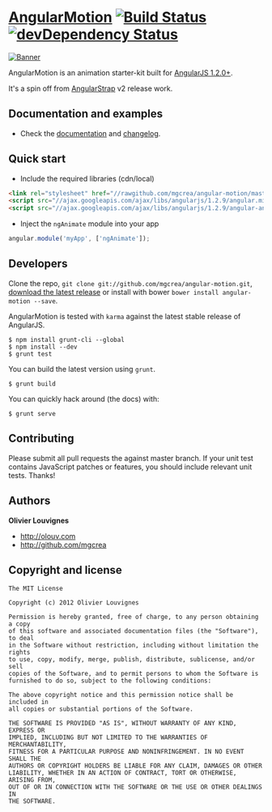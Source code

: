 # [AngularMotion](http://mgcrea.github.io/angular-motion) [![Build Status](https://secure.travis-ci.org/mgcrea/angular-motion.svg?branch=master)](http://travis-ci.org/#!/mgcrea/angular-motion) [![devDependency Status](https://david-dm.org/mgcrea/angular-motion/dev-status.svg)](https://david-dm.org/mgcrea/angular-motion#info=devDependencies)

[![Banner](http://mgcrea.github.io/angular-motion/images/snippet.png)](http://mgcrea.github.io/angular-motion)

AngularMotion is an animation starter-kit built for [AngularJS 1.2.0+](https://github.com/angular/angular.js).

It's a spin off from [AngularStrap](http://mgcrea.github.io/angular-strap) v2 release work.


## Documentation and examples

+ Check the [documentation](http://mgcrea.github.io/angular-motion) and [changelog](https://github.com/mgcrea/angular-motion/releases).



## Quick start

+ Include the required libraries (cdn/local)

>
``` html
<link rel="stylesheet" href="//rawgithub.com/mgcrea/angular-motion/master/dist/angular-motion.min.css">
<script src="//ajax.googleapis.com/ajax/libs/angularjs/1.2.9/angular.min.js"></script>
<script src="//ajax.googleapis.com/ajax/libs/angularjs/1.2.9/angular-animate.min.js"></script>
```

+ Inject the `ngAnimate` module into your app

>
``` javascript
angular.module('myApp', ['ngAnimate']);
```


## Developers

Clone the repo, `git clone git://github.com/mgcrea/angular-motion.git`, [download the latest release](https://github.com/mgcrea/angular-motion/zipball/master) or install with bower `bower install angular-motion --save`.

AngularMotion is tested with `karma` against the latest stable release of AngularJS.

>
    $ npm install grunt-cli --global
    $ npm install --dev
    $ grunt test

You can build the latest version using `grunt`.

>
    $ grunt build

You can quickly hack around (the docs) with:

>
    $ grunt serve



## Contributing

Please submit all pull requests the against master branch. If your unit test contains JavaScript patches or features, you should include relevant unit tests. Thanks!



## Authors

**Olivier Louvignes**

+ http://olouv.com
+ http://github.com/mgcrea



## Copyright and license

    The MIT License

    Copyright (c) 2012 Olivier Louvignes

    Permission is hereby granted, free of charge, to any person obtaining a copy
    of this software and associated documentation files (the "Software"), to deal
    in the Software without restriction, including without limitation the rights
    to use, copy, modify, merge, publish, distribute, sublicense, and/or sell
    copies of the Software, and to permit persons to whom the Software is
    furnished to do so, subject to the following conditions:

    The above copyright notice and this permission notice shall be included in
    all copies or substantial portions of the Software.

    THE SOFTWARE IS PROVIDED "AS IS", WITHOUT WARRANTY OF ANY KIND, EXPRESS OR
    IMPLIED, INCLUDING BUT NOT LIMITED TO THE WARRANTIES OF MERCHANTABILITY,
    FITNESS FOR A PARTICULAR PURPOSE AND NONINFRINGEMENT. IN NO EVENT SHALL THE
    AUTHORS OR COPYRIGHT HOLDERS BE LIABLE FOR ANY CLAIM, DAMAGES OR OTHER
    LIABILITY, WHETHER IN AN ACTION OF CONTRACT, TORT OR OTHERWISE, ARISING FROM,
    OUT OF OR IN CONNECTION WITH THE SOFTWARE OR THE USE OR OTHER DEALINGS IN
    THE SOFTWARE.
